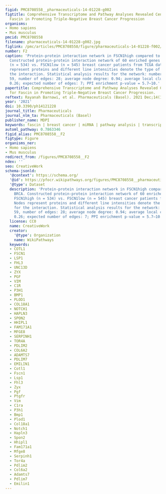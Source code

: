 ```yaml
---
figid: PMC8708558__pharmaceuticals-14-01228-g002
figtitle: Comprehensive Transcriptome and Pathway Analyses Revealed Central Role for
  Fascin in Promoting Triple-Negative Breast Cancer Progression
organisms:
- Homo sapiens
- Mus musculus
pmcid: PMC8708558
filename: pharmaceuticals-14-01228-g002.jpg
figlink: /pmc/articles/PMC8708558/figure/pharmaceuticals-14-01228-f002/
number: F2
caption: 'Protein-protein interaction network in FSCN1high compared to FSCN1low BRCA.
  Constructed protein-protein interaction network of 60 enriched genes in FSCN1high
  (n = 534) vs. FSCN1low (n = 545) breast cancer patients from TCGA dataset. Nodes
  represent proteins and different line intensities denote the type of evidence for
  the interaction. Statistical analysis results for the network: number of nodes:
  59, number of edges: 28; average node degree: 0.94; average local clustering coefficient:
  0.26; expected number of edges: 7; PPI enrichment p-value = 5.7–10.'
papertitle: Comprehensive Transcriptome and Pathway Analyses Revealed Central Role
  for Fascin in Promoting Triple-Negative Breast Cancer Progression.
reftext: Rayanah Barnawi, et al. Pharmaceuticals (Basel). 2021 Dec;14(12):1228.
year: '2021'
doi: 10.3390/ph14121228
journal_title: Pharmaceuticals
journal_nlm_ta: Pharmaceuticals (Basel)
publisher_name: MDPI
keywords: fascin | breast cancer | miRNA | pathway analysis | transcriptome | IPA
automl_pathway: 0.7863346
figid_alias: PMC8708558__F2
figtype: Figure
organisms_ner:
- Homo sapiens
- Mus musculus
redirect_from: /figures/PMC8708558__F2
ndex: ''
seo: CreativeWork
schema-jsonld:
  '@context': https://schema.org/
  '@id': https://pfocr.wikipathways.org/figures/PMC8708558__pharmaceuticals-14-01228-g002.html
  '@type': Dataset
  description: 'Protein-protein interaction network in FSCN1high compared to FSCN1low
    BRCA. Constructed protein-protein interaction network of 60 enriched genes in
    FSCN1high (n = 534) vs. FSCN1low (n = 545) breast cancer patients from TCGA dataset.
    Nodes represent proteins and different line intensities denote the type of evidence
    for the interaction. Statistical analysis results for the network: number of nodes:
    59, number of edges: 28; average node degree: 0.94; average local clustering coefficient:
    0.26; expected number of edges: 7; PPI enrichment p-value = 5.7–10.'
  license: CC0
  name: CreativeWork
  creator:
    '@type': Organization
    name: WikiPathways
  keywords:
  - COTL1
  - FSCN1
  - LSP1
  - FHL3
  - UNC13D
  - ZYX
  - PGF
  - VIM
  - C1R
  - P3H1
  - BMP1
  - PLOD1
  - COL18A1
  - NOTCH1
  - HAPLN3
  - SPON2
  - HHIPL1
  - FAM171A1
  - MFGE8
  - SERPINH1
  - TOR4A
  - PDLIM2
  - COL6A2
  - ADAMTS7
  - PDLIM7
  - EMILIN1
  - Cotl1
  - Fscn1
  - Lsp1
  - Fhl3
  - Zyx
  - Pgf
  - Ptgfr
  - Vim
  - C1ra
  - P3h1
  - Bmp1
  - Plod1
  - Col18a1
  - Notch1
  - Hapln3
  - Spon2
  - Hhipl1
  - Fam171a1
  - Mfge8
  - Serpinh1
  - Tor4a
  - Pdlim2
  - Col6a2
  - Adamts7
  - Pdlim7
  - Emilin1
---
```

